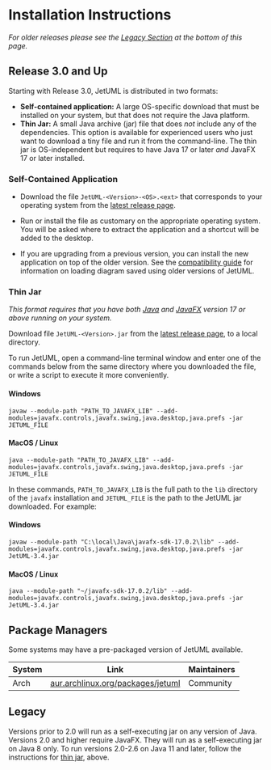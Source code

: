 # Installation Instructions

*For older releases please see the [Legacy Section](#legacy) at the bottom of this page.*

## Release 3.0 and Up

Starting with Release 3.0, JetUML is distributed in two formats:

* **Self-contained application:** A large OS-specific download that must be installed on your system, but that does not require the Java platform.
* **Thin Jar:** A small Java archive (jar) file that does _not_ include any of the dependencies. This option is available for experienced users who just want to download a tiny file and run it from the command-line. The thin jar is OS-independent but requires to have Java 17 or later *and* JavaFX 17 or later installed. 

### Self-Contained Application

* Download the file `JetUML-<Version>-<OS>.<ext>` that corresponds to your operating system from the [latest release page](https://github.com/prmr/JetUML/releases).

* Run or install the file as customary on the appropriate operating system. You will be asked where to extract the application and a shortcut will be added to the desktop. 

* If you are upgrading from a previous version, you can install the new application on top of the older version. See the [compatibility guide](compatibility) for information on loading diagram saved using older versions of JetUML.

### Thin Jar

*This format requires that you have both [Java](https://openjdk.java.net/) and [JavaFX](https://openjfx.io/) version 17 or above running on your system.* 

Download file `JetUML-<Version>.jar` from the [latest release page](https://github.com/prmr/JetUML/releases), to a local directory. 

To run JetUML, open a command-line terminal window and enter one of the commands below from the same directory where you downloaded the file, or write a script to execute it more conveniently.

#### Windows

```shell
javaw --module-path "PATH_TO_JAVAFX_LIB" --add-modules=javafx.controls,javafx.swing,java.desktop,java.prefs -jar JETUML_FILE
```

#### MacOS / Linux

```shell
java --module-path "PATH_TO_JAVAFX_LIB" --add-modules=javafx.controls,javafx.swing,java.desktop,java.prefs -jar JETUML_FILE
```

In these commands, `PATH_TO_JAVAFX_LIB` is the full path to the `lib` directory of the `javafx` installation and `JETUML_FILE` is the path to the JetUML jar downloaded. For example:

#### Windows

```shell
javaw --module-path "C:\local\Java\javafx-sdk-17.0.2\lib" --add-modules=javafx.controls,javafx.swing,java.desktop,java.prefs -jar JetUML-3.4.jar
```

#### MacOS / Linux

```shell
java --module-path "~/javafx-sdk-17.0.2/lib" --add-modules=javafx.controls,javafx.swing,java.desktop,java.prefs -jar JetUML-3.4.jar
```

## Package Managers

Some systems may have a pre-packaged version of JetUML available.

| System | Link | Maintainers |
|--------|------|-------------|
| Arch   | [aur.archlinux.org/packages/jetuml](https://aur.archlinux.org/packages/jetuml) | Community   |

## Legacy

Versions prior to 2.0 will run as a self-executing jar on any version of Java. Versions 2.0 and higher require JavaFX. They will run as a self-executing jar on Java 8 only. To run versions 2.0-2.6 on Java 11 and later, follow the instructions for [thin jar](#thin-jar), above.
